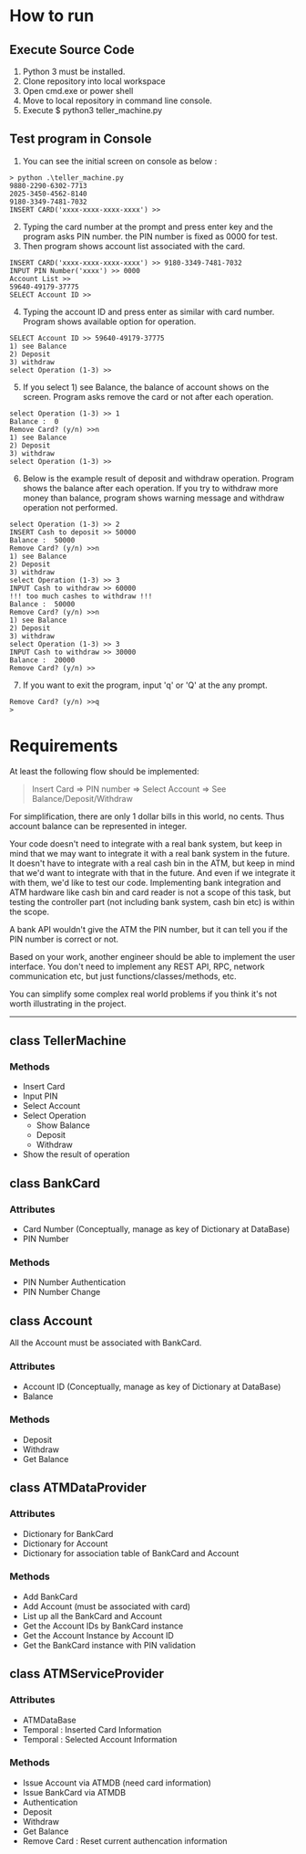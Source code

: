 # How to run
## Execute Source Code
1. Python 3 must be installed.
2. Clone repository into local workspace
3. Open cmd.exe or power shell
4. Move to local repository in command line console.
5. Execute $ python3 teller_machine.py

## Test program in Console
1. You can see the initial screen on console as below :
```
> python .\teller_machine.py
9880-2290-6302-7713
2025-3450-4562-8140
9180-3349-7481-7032
INSERT CARD('xxxx-xxxx-xxxx-xxxx') >>
```
2. Typing the card number at the prompt and press enter key and the program asks PIN number. the PIN number is fixed as 0000 for test.
3. Then program shows account list associated with the card.
```
INSERT CARD('xxxx-xxxx-xxxx-xxxx') >> 9180-3349-7481-7032
INPUT PIN Number('xxxx') >> 0000
Account List >>
59640-49179-37775
SELECT Account ID >>
```
4. Typing the account ID and press enter as similar with card number. Program shows available option for operation.
```
SELECT Account ID >> 59640-49179-37775
1) see Balance
2) Deposit
3) withdraw
select Operation (1-3) >>
```
5. If you select 1) see Balance, the balance of account shows on the screen. Program asks remove the card or not after each operation.
```
select Operation (1-3) >> 1
Balance :  0
Remove Card? (y/n) >>n
1) see Balance
2) Deposit
3) withdraw
select Operation (1-3) >>
```
6. Below is the example result of deposit and withdraw operation. Program shows the balance after each operation. If you try to withdraw more money than balance, program shows warning message and withdraw operation not performed.
```
select Operation (1-3) >> 2
INSERT Cash to deposit >> 50000
Balance :  50000
Remove Card? (y/n) >>n
1) see Balance
2) Deposit
3) withdraw
select Operation (1-3) >> 3
INPUT Cash to withdraw >> 60000
!!! too much cashes to withdraw !!!
Balance :  50000
Remove Card? (y/n) >>n
1) see Balance
2) Deposit
3) withdraw
select Operation (1-3) >> 3
INPUT Cash to withdraw >> 30000
Balance :  20000
Remove Card? (y/n) >>
```
7. If you want to exit the program, input 'q' or 'Q' at the any prompt.
```
Remove Card? (y/n) >>q
>
```


# Requirements
At least the following flow should be implemented:

> Insert Card => PIN number => Select Account => See Balance/Deposit/Withdraw

For simplification, there are only 1 dollar bills in this world, no cents. Thus account balance can be represented in integer.

Your code doesn't need to integrate with a real bank system, but keep in mind that we may want to integrate it with a real bank system in the future. It doesn't have to integrate with a real cash bin in the ATM, but keep in mind that we'd want to integrate with that in the future. And even if we integrate it with them, we'd like to test our code. Implementing bank integration and ATM hardware like cash bin and card reader is not a scope of this task, but testing the controller part (not including bank system, cash bin etc) is within the scope.

A bank API wouldn't give the ATM the PIN number, but it can tell you if the PIN number is correct or not.

Based on your work, another engineer should be able to implement the user interface. You don't need to implement any REST API, RPC, network communication etc, but just functions/classes/methods, etc.

You can simplify some complex real world problems if you think it's not worth illustrating in the project.

---

## class TellerMachine
### Methods
* Insert Card
* Input PIN
* Select Account 
* Select Operation
  * Show Balance
  * Deposit
  * Withdraw
* Show the result of operation

## class BankCard
### Attributes
* Card Number (Conceptually, manage as key of Dictionary at DataBase)
* PIN Number
### Methods
* PIN Number Authentication
* PIN Number Change

## class Account
All the Account must be associated with BankCard.
### Attributes
* Account ID (Conceptually, manage as key of Dictionary at DataBase)
* Balance
### Methods
* Deposit
* Withdraw
* Get Balance

## class ATMDataProvider
### Attributes
* Dictionary for BankCard
* Dictionary for Account
* Dictionary for association table of BankCard and Account
### Methods
* Add BankCard
* Add Account (must be associated with card)
* List up all the BankCard and Account
* Get the Account IDs by BankCard instance
* Get the Account Instance by Account ID
* Get the BankCard instance with PIN validation

## class ATMServiceProvider
### Attributes
* ATMDataBase
* Temporal : Inserted Card Information
* Temporal : Selected Account Information
### Methods
* Issue Account via ATMDB (need card information)
* Issue BankCard via ATMDB
* Authentication
* Deposit
* Withdraw
* Get Balance
* Remove Card : Reset current authencation information
